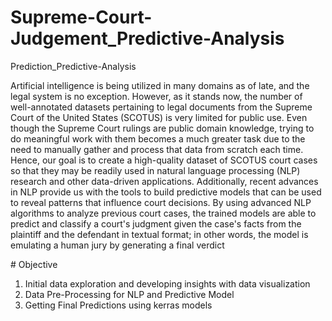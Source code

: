 # Supreme-Court-Judgement_Predictive-Analysis
Prediction_Predictive-Analysis
<p> Artificial intelligence is being utilized in many domains as of late, and the legal system is no exception. However, as it stands now, the number of well-annotated datasets pertaining to legal documents from the Supreme Court of the United States (SCOTUS) is very limited for public use. Even though the Supreme Court rulings are public domain knowledge, trying to do meaningful work with them becomes a much greater task due to the need to manually gather and process that data from scratch each time. Hence, our goal is to create a high-quality dataset of SCOTUS court cases so that they may be readily used in natural language processing (NLP) research and other data-driven applications. Additionally, recent advances in NLP provide us with the tools to build predictive models that can be used to reveal patterns that influence court decisions. By using advanced NLP algorithms to analyze previous court cases, the trained models are able to predict and classify a court's judgment given the case's facts from the plaintiff and the defendant in textual format; in other words, the model is emulating a human jury by generating a final verdict </p>
# Objective
<ol>
<li> Initial data exploration and developing insights with data visualization </li>
<li> Data Pre-Processing for NLP and Predictive Model </li>
<li> Getting Final Predictions using kerras models </li>
</ol>
